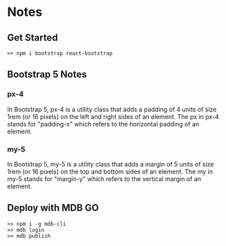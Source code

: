 # Notes

## Get Started
```
>> npm i bootstrap react-bootstrap
```

## Bootstrap 5 Notes
### px-4
In Bootstrap 5, px-4 is a utility class that adds a padding of 4 units of size 1rem (or 16 pixels) on the left and right sides of an element. The px in px-4 stands for "padding-x" which refers to the horizontal padding of an element.

### my-5
In Bootstrap 5, my-5 is a utility class that adds a margin of 5 units of size 1rem (or 16 pixels) on the top and bottom sides of an element. The my in my-5 stands for "margin-y" which refers to the vertical margin of an element.

## Deploy with MDB GO
```
>> npm i -g mdb-cli
>> mdb login
>> mdb publish
```